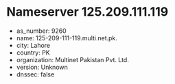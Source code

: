 # Nameserver 125.209.111.119

* as_number: 9260
* name: 125-209-111-119.multi.net.pk.
* city: Lahore
* country: PK
* organization: Multinet Pakistan Pvt. Ltd.
* version: Unknown
* dnssec: false
